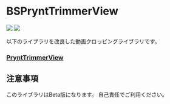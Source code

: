 # BSPryntTrimmerView
<img src="https://img.shields.io/badge/SPM-v0.1.13-blue.svg?logo=swift" />
<img src="https://img.shields.io/badge/platform-iOS14-lightgrey.svg" />

以下のライブラリを改良した動画クロっピングライブラリです。
### [PryntTrimmerView](https://github.com/HHK1/PryntTrimmerView)

## 注意事項
このライブラリはBeta版になります。
自己責任でご利用ください。


